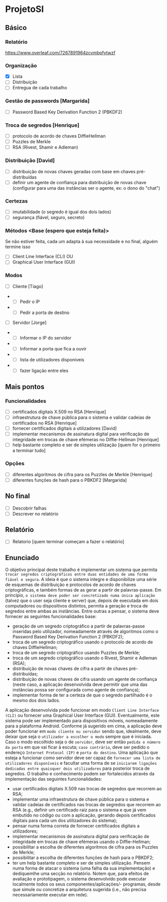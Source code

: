 # ProjetoSI


## Básico
### Relatório
https://www.overleaf.com/7267891964zcvmbpfytwzf
### Organização
- [x] Lista
- [ ] Distribuição
- [ ] Entregua de cada trabalho
### Gestão de passwords [Margarida]
- [ ] Password Based Key Derivation Function 2 (PBKDF2)
### Troca de segredos [Henrique]
- [ ] protocolo de acordo de chaves DiffieHellman
- [ ] Puzzles de Merkle
- [ ] RSA (Rivest, Shamir e Adleman)
### Distribuição [David]
- [ ] distribuição de novas chaves geradas com base em chaves pré-distribuídas
- [ ] definir um agente de confiança para distribuição de novas chave (configurar para uma das instâncias ser o agente, ex: o dono do "chat")
### Certezas
- [ ] imutabilidade (o segredo é igual dos dois lados)
- [ ] segurança (fiável, seguro, secreto)
### Métodos <Base (espero que esteja feita)>
  Se não estiver feita, cada um adapta à sua necessidade e no final,
  alguém termine isso
- [ ] Client Line Interface (CLI) OU
- [ ] Graphical User Interface (GUI)
### Modos
- [ ] Cliente [Tiago]
- - [ ] Pedir o IP
- - [ ] Pedir a porta de destino
- [ ] Servidor [Jorge]
- - [ ] Informar o IP do servidor
- - [ ] Informar a porta que fica a ouvir
- - [ ] lista de utilizadores disponíveis
- - [ ] fazer ligação entre eles

## Mais pontos
### Funcionalidades
- [ ] certificados digitais X.509 no RSA [Henrique]
- [ ] infraestrutura de chave pública para o sistema e validar cadeias de certificados no RSA [Henrique]
- [ ] fornecer certificados digitais a utilizadores [David] 
- [ ] implementar mecanismos de assinatura digital para verificação de integridade em trocas de chave efémeras no Diffie-Hellman [Henrique]
- [ ] help bastante completo e ser de simples utilização [quem for o primeiro a terminar tudo]
### Opções
- [ ] diferentes algoritmos de cifra para os Puzzles de Merkle [Henrique]
- [ ] diferentes funções de hash para o PBKDF2 [Margarida]
## No final
- [ ] Descobrir falhas
- [ ] Descrever no relatório
## Relatório
- [ ] Relatorio [quem terminar começam a fazer o relatório]
## Enunciado
O objetivo principal deste trabalho é implementar um sistema que permita `trocar segredos
criptográficos entre duas entidades de uma forma fiável e segura`.
A ideia é que o sistema integre e disponibilize uma série de esquemas de distribuição e protocolos
de acordo de chaves criptográficas, e também formas de as gerar a partir de palavras-passe.
Em princípio, `o sistema deve poder ser concretizado numa única aplicação` (talvez que o user seja cliente e server)
que, depois de executada em dois computadores ou dispositivos distintos, permita a geração e troca de
segredos entre ambas as instâncias. Entre outras a pensar, o sistema deve fornecer as seguintes funcionalidades base:

- geração de um segredo criptográfico a partir de palavras-passe inseridas pelo utilizador, 
nomeadamente através de algoritmos como o Password Based Key Derivation
Function 2 (PBKDF2);
- troca de um segredo criptográfico usando o protocolo de acordo de chaves DiffieHellman;
- troca de um segredo criptográfico usando Puzzles de Merkle;
- troca de um segredo criptográfico usando o Rivest, Shamir e Adleman (RSA);
- distribuição de novas chaves de cifra a partir de chaves pré-distribuídas;
- distribuição de novas chaves de cifra usando um agente de confiança (neste caso, a
aplicação desenvolvida deve permitir que uma das instâncias possa ser configurada
como agente de confiança);
- implementar forma de ter a certeza de que o segredo partilhado é o mesmo dos dois
lados.

A aplicação desenvolvida pode funcionar em modo `Client Line Interface (CLI)` ou fornecer
uma Graphical User Interface (GUI). Eventualmente, este sistema pode ser implementado
para dispositivos móveis, nomeadamente para a plataforma Android. Conforme já sugerido em cima, a aplicação deve poder funcionar em `modo cliente ou servidor` sendo que,
idealmente, deve deixar que seja o `utilizador a escolher o modo` sempre que é iniciada.
Caso o modo escolhido seja o de `servidor`, deve ser então `pedida o número da porta` em
que vai ficar à escuta; `caso contrário`, deve ser pedido o endereço `Internet Protocol (IP)`
e `porta do destino`. Uma aplicação que esteja a funcionar como servidor deve ser capaz
de `fornecer uma lista de utilizadores disponíveis` e facultar uma forma de se `iniciarem ligações dedicadas entre quaisquer dois utilizadores` para posterior troca de segredos. 
O trabalho e conhecimento podem ser fortalecidos através da implementação das seguintes funcionalidades:
- usar certificados digitais X.509 nas trocas de segredos que recorrem ao RSA;
- implementar uma infraestrutura de chave pública para o sistema e validar cadeias de
certificados nas trocas de segredos que recorrem ao RSA (e.g., definir um certificado
raiz para o sistema e que já vem embutido no código ou com a aplicação, gerando
depois certificados digitais para cada um dos utilizadores do sistema);
- pensar numa forma correta de fornecer certificados digitais a utilizadores;
- implementar mecanismos de assinatura digital para verificação de integridade em trocas de chave efémeras usando o Diffie-Hellman;
- possibilitar a escolha de diferentes algoritmos de cifra para os Puzzles de Merkle;
- possibilitar a escolha de diferentes funções de hash para o PBKDF2;
- ter um help bastante completo e ser de simples utilização.
Pensem numa forma de atacar o sistema (uma falha da sua implementação) e dediquemlhe uma secção no relatório. Notem que, para efeitos de avaliação e prototipagem, o
sistema desenvolvido pode executar localmente todos os seus componentes/aplicações/-
programas, desde que simule ou concretize a arquitetura sugerida (i.e., não precisa necessariamente executar em rede).
